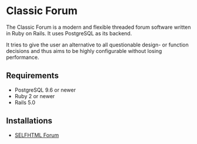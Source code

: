# Classic Forum

The Classic Forum is a modern and flexible threaded forum software
written in Ruby on Rails. It uses PostgreSQL as its backend.

It tries to give the user an alternative to all questionable design-
or function decisions and thus aims to be highly configurable without
losing performance.

## Requirements

- PostgreSQL 9.6 or newer
- Ruby 2 or newer
- Rails 5.0

## Installations

- [SELFHTML Forum](http://forum.selfhtml.org/)


